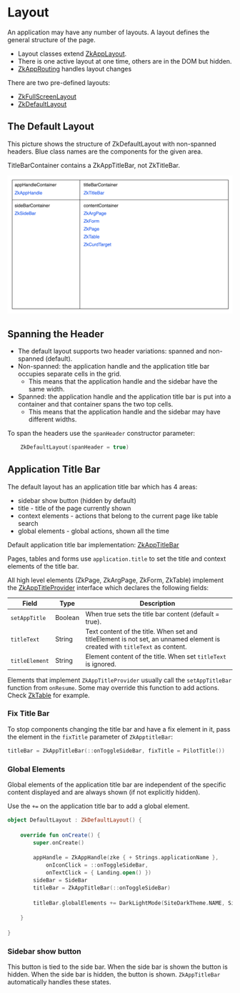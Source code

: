 # Layout

An application may have any number of layouts. A layout defines the general structure of the page.

* Layout classes extend [ZkAppLayout](/core/core/src/jsMain/kotlin/zakadabar/core/browser/application/ZkAppLayout.kt).
* There is one active layout at one time, others are in the DOM but hidden.
* [ZkAppRouting](/core/core/src/jsMain/kotlin/zakadabar/core/browser/application/ZkAppRouting.kt) handles layout changes

There are two pre-defined layouts:

* [ZkFullScreenLayout](/core/core/src/jsMain/kotlin/zakadabar/core/browser/layout/ZkFullScreenLayout.kt)
* [ZkDefaultLayout](/core/core/src/jsMain/kotlin/zakadabar/core/browser/layout/ZkDefaultLayout.kt)

## The Default Layout

This picture shows the structure of ZkDefaultLayout with non-spanned headers. Blue class names are the components for
the given area.

<div data-zk-enrich="Note" data-zk-flavour="Warning" data-zk-title="Error in The Picture">
TitleBarContainer contains a ZkAppTitleBar, not ZkTitleBar.
</div>

![<img src="default-layout.png" width="800"/>](./default-layout.png)

## Spanning the Header

* The default layout supports two header variations: spanned and non-spanned (default).
* Non-spanned: the application handle and the application title bar occupies separate cells in the grid.
  * This means that the application handle and the sidebar have the same width.
* Spanned: the application handle and the application title bar is put into a container and that container spans the two
  top cells.
  * This means that the application handle and the sidebar may have different widths.

To span the headers use the `spanHeader` constructor parameter:

```kotlin
    ZkDefaultLayout(spanHeader = true)
```

## Application Title Bar

The default layout has an application title bar which has 4 areas:

* sidebar show button (hidden by default)
* title - title of the page currently shown
* context elements - actions that belong to the current page like table search
* global elements - global actions, shown all the time

Default application title bar
implementation: [ZkAppTitleBar](/core/core/src/jsMain/kotlin/zakadabar/core/browser/titlebar/ZkTitleBar.kt)

Pages, tables and forms use `application.title` to set the title and context elements of the title bar.

All high level elements (ZkPage, ZkArgPage, ZkForm, ZkTable) implement the [ZkAppTitleProvider](/core/core/src/jsMain/kotlin/zakadabar/core/browser/titlebar/ZkAppTitleProvider.kt)
interface which declares the following fields:

| Field | Type | Description |
| --- | --- | --- |
| `setAppTitle` | Boolean | When true sets the title bar content (default = true). |
| `titleText` | String | Text content of the title. When set and titleElement is not set, an unnamed element is created with `titleText` as content. |
| `titleElement` | String | Element content of the title. When set `titleText` is ignored. |

Elements that implement `ZkAppTitleProvider` usually call the `setAppTitleBar` function from `onResume`.
Some may override this function to add actions. Check [ZkTable](/core/core/src/jsMain/kotlin/zakadabar/core/browser/table/ZkTable.kt) for example.

### Fix Title Bar

To stop components changing the title bar and have a fix element in it, pass the element in the `fixTitle` parameter
of `ZkApptitleBar`:

```kotlin
titleBar = ZkAppTitleBar(::onToggleSideBar, fixTitle = PilotTitle())
```

### Global Elements

Global elements of the application title bar are independent of the specific content displayed and are always shown
(if not explicitly hidden).

Use the `+=` on the application title bar to add a global element.

```kotlin
object DefaultLayout : ZkDefaultLayout() {

    override fun onCreate() {
        super.onCreate()

        appHandle = ZkAppHandle(zke { + Strings.applicationName },
            onIconClick = ::onToggleSideBar,
            onTextClick = { Landing.open() })
        sideBar = SideBar
        titleBar = ZkAppTitleBar(::onToggleSideBar)

        titleBar.globalElements += DarkLightMode(SiteDarkTheme.NAME, SiteLightTheme.NAME)

    }

}
```

### Sidebar show button

This button is tied to the side bar. When the side bar is shown the button is hidden. When the side bar is hidden, the
button is shown. `ZkAppTitleBar` automatically handles these states.